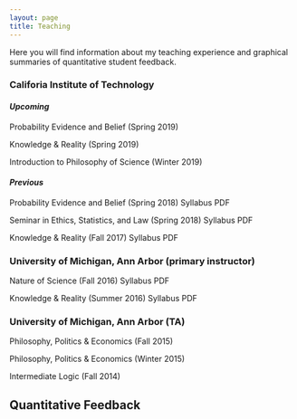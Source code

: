 ```yaml
---
layout: page
title: Teaching
---
```


Here you will find information about my teaching experience and graphical summaries of quantitative student feedback.

### Califoria Institute of Technology

#### _Upcoming_

Probability Evidence and Belief (Spring 2019) 

Knowledge & Reality (Spring 2019) 

Introduction to Philosophy of Science (Winter 2019) 

#### _Previous_ 

Probability Evidence and Belief (Spring 2018) Syllabus PDF 

Seminar in Ethics, Statistics, and Law (Spring 2018) Syllabus PDF 

Knowledge & Reality (Fall 2017) Syllabus PDF 

### University of Michigan, Ann Arbor (primary instructor)

Nature of Science (Fall 2016) Syllabus PDF

Knowledge & Reality (Summer 2016) Syllabus PDF 

### University of Michigan, Ann Arbor (TA) 

Philosophy, Politics & Economics (Fall 2015)

Philosophy, Politics & Economics (Winter 2015) 

Intermediate Logic (Fall 2014)

## Quantitative Feedback
